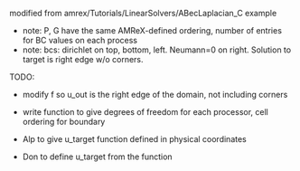 modified from amrex/Tutorials/LinearSolvers/ABecLaplacian_C example

- note: P, G have the same AMReX-defined ordering, number of entries for BC values on each process
- note: bcs: dirichlet on top, bottom, left. Neumann=0 on right. Solution to target is right edge w/o corners.

TODO:
- modify f so u_out is the right edge of the domain, not including corners
- write function to give degrees of freedom for each processor, cell ordering for boundary

- Alp to give u_target function defined in physical coordinates
- Don to define u_target from the function
